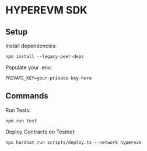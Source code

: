 # HYPEREVM SDK

## Setup

Install dependencies:

```
npm install --legacy-peer-deps
```

Populate your .env:

```
PRIVATE_KEY=your-private-key-here
```

## Commands

Run Tests:

```
npm run test
```

Deploy Contracts on Testnet:

```
npx hardhat run scripts/deploy.ts --network hyperevm
```
